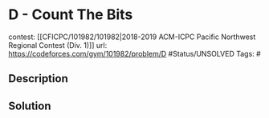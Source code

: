 # D - Count The Bits

contest: [[CFICPC/101982/101982|2018-2019 ACM-ICPC Pacific Northwest Regional Contest (Div. 1)]]
url: https://codeforces.com/gym/101982/problem/D
#Status/UNSOLVED
Tags: #

## Description

## Solution

